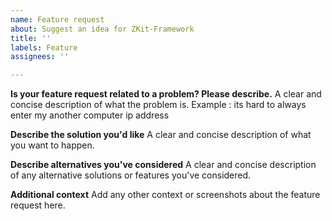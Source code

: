 ```yaml
---
name: Feature request
about: Suggest an idea for ZKit-Framework
title: ''
labels: Feature
assignees: ''

---
```


**Is your feature request related to a problem? Please describe.**
A clear and concise description of what the problem is. Example : its hard to always enter my another computer ip address

**Describe the solution you'd like**
A clear and concise description of what you want to happen. 

**Describe alternatives you've considered**
A clear and concise description of any alternative solutions or features you've considered.

**Additional context**
Add any other context or screenshots about the feature request here.
